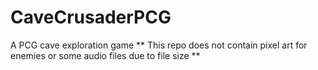 # CaveCrusaderPCG
A PCG cave exploration game
** This repo does not contain pixel art for enemies or some audio files due to file size **
